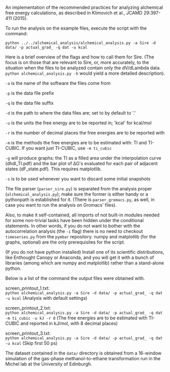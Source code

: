 An implementation of the recommended practices for analyzing alchemical free energy calculations, as described in Klimovich et al., JCAMD 29:397-411 (2015).

To run the analysis on the example files, execute the script with the command:

`python ../../alchemical_analysis/alchemical_analysis.py -a Sire -d data/ -p actual_grad_ -q dat -u kcal`

Here is a brief overview of the flags and how to call them for Sire. (The focus is on those that are relevant to Sire, or, more accurately, to the situation when the files to be analyzed contain only the dV/dLambda data.  
`python alchemical_analysis.py -h` would yield a more detailed description).

`-a` is the name of the software the files come from

`-p` is the data file prefix

`-q` is the data file suffix

`-d` is the path to where the data files are; set to by default to '.'

`-u` is the units the free energy are to be reported in; 'kcal' for kcal/mol

`-r` is the number of decimal places the free energies are to be reported with

`-m` is the methods the free energies are to be estimated with: TI and TI-CUBIC. 
If you want just TI-CUBIC, use `-m ti_cubic`

`-g` will produce graphs: the TI as a filled area under the interpolation curve (dhdl_TI.pdf) and the bar plot of ∆G's evaluated for each pair of adjacent states (dF_state.pdf). This requires matplotlib.

`-s` is to be used whenever you want to discard some initial snapshots

The file parser (`parser_sire.py`) is separated from the analysis proper (`alchemical_analysis.py`); make sure the former is either handy or a pythonpath is established for it. (There is `parser_gromacs.py`, as well, in case you want to run the analysis on Gromacs' files).

Also, to make it self-contained, all imports of not built-in modules needed for some non-trivial tasks have been hidden under the conditional statements. In other words, if you do not want to bother with the autocorrelation analysis (the `-i` flag) there is no need to checkout `timeseries.py` from the `pymbar` repository. numpy and matplotlib (for the graphs, optional) are the only prerequisites for the script.

(If you do not have python installed) Install one of its scientific distributions, like Enthought Canopy or Anaconda, and you will get it with a bunch of libraries (among which are numpy and matplotlib) rather than a stand-alone python.

Below is a list of the command the output files were obtained with.

screen_printout_1.txt:   
`python alchemical_analysis.py -a Sire -d data/ -p actual_grad_ -q dat -u kcal`
(Analysis with default settings)

screen_printout_2.txt:   
`python alchemical_analysis.py -a Sire -d data/ -p actual_grad_ -q dat -m ti_cubic -u kJ -r 8`
(The free energies are to be estimated with TI-CUBIC and reported in kJ/mol, with 8 decimal places)

screen_printout_3.txt:   
`python alchemical_analysis.py -a Sire -d data/ -p actual_grad_ -q dat -u kcal`
(Skip first 50 ps)

The dataset contained in the `data/` directory is obtained from a 16-window simulation of the gas-phase methanol-to-ethane transformation run in the Michel lab at the University of Edinburgh.
